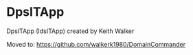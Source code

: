 DpsITApp
========

DpsITApp (IdsITApp) created by Keith Walker

Moved to: https://github.com/walkerk1980/DomainCommander
